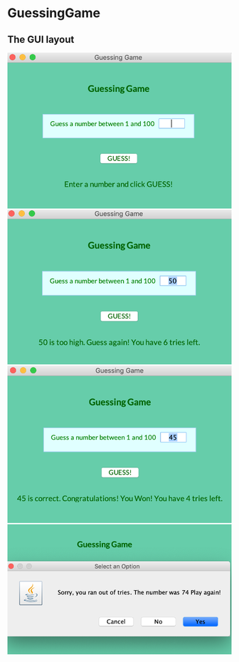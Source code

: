 # GuessingGame

## The GUI layout
![Screenshot 1](https://github.com/IrinaSerova/GuessingGame/blob/master/images/pic1.png)
![Screenshot 2](https://github.com/IrinaSerova/GuessingGame/blob/master/images/pic2.png)
![Screenshot 3](https://github.com/IrinaSerova/GuessingGame/blob/master/images/pic3.png)
![Screenshot 4](https://github.com/IrinaSerova/GuessingGame/blob/master/images/pic4.png)